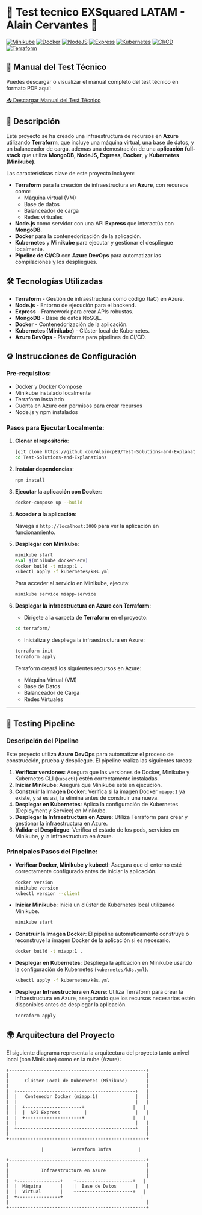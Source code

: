 # 🚀 Test tecnico EXSquared LATAM - Alain Cervantes 🚀

[![Minikube](https://img.shields.io/badge/Minikube-v1.26-blue)](https://minikube.sigs.k8s.io/docs/) 
[![Docker](https://img.shields.io/badge/Docker-20.10.8-blue)](https://www.docker.com/products/docker-desktop)
[![NodeJS](https://img.shields.io/badge/NodeJS-v14.17-green)](https://nodejs.org/en/)
[![Express](https://img.shields.io/badge/Express-v4.17.1-lightgrey)](https://expressjs.com/)
[![Kubernetes](https://img.shields.io/badge/Kubernetes-v1.21-blue)](https://kubernetes.io/)
[![CI/CD](https://img.shields.io/badge/CI--CD-AzureDevOps-blueviolet)](https://azure.microsoft.com/en-us/services/devops/)
[![Terraform](https://img.shields.io/badge/Terraform-v1.3.7-623ce4)](https://www.terraform.io/)

## 📄 Manual del Test Técnico

Puedes descargar o visualizar el manual completo del test técnico en formato PDF aquí:

[📥 Descargar Manual del Test Técnico](Test-Solutions-and-Explanations-AlainCervantes.pdf)

## 🌟 Descripción

Este proyecto se ha creado una infraestructura de recursos en **Azure** utilizando **Terraform**, que incluye una máquina virtual, una base de datos, y un balanceador de carga. ademas una demostración de una **aplicación full-stack** que utiliza **MongoDB, NodeJS, Express, Docker**, y **Kubernetes (Minikube)**. 

Las características clave de este proyecto incluyen:

- **Terraform** para la creación de infraestructura en **Azure**, con recursos como:
  - Máquina virtual (VM)
  - Base de datos
  - Balanceador de carga
  - Redes virtuales
- **Node.js** como servidor con una API **Express** que interactúa con **MongoDB**.
- **Docker** para la contenedorización de la aplicación.
- **Kubernetes** y **Minikube** para ejecutar y gestionar el despliegue localmente.
- **Pipeline de CI/CD** con **Azure DevOps** para automatizar las compilaciones y los despliegues.

## 🛠 Tecnologías Utilizadas

- **Terraform** - Gestión de infraestructura como código (IaC) en Azure.
- **Node.js** - Entorno de ejecución para el backend.
- **Express** - Framework para crear APIs robustas.
- **MongoDB** - Base de datos NoSQL.
- **Docker** - Contenedorización de la aplicación.
- **Kubernetes (Minikube)** - Clúster local de Kubernetes.
- **Azure DevOps** - Plataforma para pipelines de CI/CD.

## ⚙️ Instrucciones de Configuración

### Pre-requisitos:

- Docker y Docker Compose
- Minikube instalado localmente
- Terraform instalado
- Cuenta en Azure con permisos para crear recursos
- Node.js y npm instalados

### Pasos para Ejecutar Localmente:

1. **Clonar el repositorio**:

    ```bash
    [git clone https://github.com/Alaincp89/Test-Solutions-and-Explanations.git)
    cd Test-Solutions-and-Explanations
    ```

2. **Instalar dependencias**:

    ```bash
    npm install
    ```

3. **Ejecutar la aplicación con Docker**:

    ```bash
    docker-compose up --build
    ```

4. **Acceder a la aplicación**:

    Navega a `http://localhost:3000` para ver la aplicación en funcionamiento.

5. **Desplegar con Minikube**:

    ```bash
    minikube start
    eval $(minikube docker-env)
    docker build -t miapp:1 .
    kubectl apply -f kubernetes/k8s.yml
    ```

    Para acceder al servicio en Minikube, ejecuta:

    ```bash
    minikube service miapp-service
    ```

6. **Desplegar la infraestructura en Azure con Terraform**:

    - Dirígete a la carpeta de **Terraform** en el proyecto:

    ```bash
    cd terraform/
    ```

    - Inicializa y despliega la infraestructura en Azure:

    ```bash
    terraform init
    terraform apply
    ```

    Terraform creará los siguientes recursos en Azure:
    - Máquina Virtual (VM)
    - Base de Datos
    - Balanceador de Carga
    - Redes Virtuales

---

## 🧪 Testing Pipeline

### Descripción del Pipeline

Este proyecto utiliza **Azure DevOps** para automatizar el proceso de construcción, prueba y despliegue. El pipeline realiza las siguientes tareas:

1. **Verificar versiones**: Asegura que las versiones de Docker, Minikube y Kubernetes CLI (`kubectl`) estén correctamente instaladas.
2. **Iniciar Minikube**: Asegura que Minikube esté en ejecución.
3. **Construir la Imagen Docker**: Verifica si la imagen Docker `miapp:1` ya existe, y si es así, la elimina antes de construir una nueva.
4. **Desplegar en Kubernetes**: Aplica la configuración de Kubernetes (Deployment y Service) en Minikube.
5. **Desplegar la Infraestructura en Azure**: Utiliza Terraform para crear y gestionar la infraestructura en Azure.
6. **Validar el Despliegue**: Verifica el estado de los pods, servicios en Minikube, y la infraestructura en Azure.

### Principales Pasos del Pipeline:

- **Verificar Docker, Minikube y kubectl**:
    Asegura que el entorno esté correctamente configurado antes de iniciar la aplicación.

    ```bash
    docker version
    minikube version
    kubectl version --client
    ```

- **Iniciar Minikube**:
    Inicia un clúster de Kubernetes local utilizando Minikube.

    ```bash
    minikube start
    ```

- **Construir la Imagen Docker**:
    El pipeline automáticamente construye o reconstruye la imagen Docker de la aplicación si es necesario.

    ```bash
    docker build -t miapp:1 .
    ```

- **Desplegar en Kubernetes**:
    Despliega la aplicación en Minikube usando la configuración de Kubernetes (`kubernetes/k8s.yml`).

    ```bash
    kubectl apply -f kubernetes/k8s.yml
    ```

- **Desplegar Infraestructura en Azure**:
    Utiliza Terraform para crear la infraestructura en Azure, asegurando que los recursos necesarios estén disponibles antes de desplegar la aplicación.

    ```bash
    terraform apply
    ```

## 🌍 Arquitectura del Proyecto

El siguiente diagrama representa la arquitectura del proyecto tanto a nivel local (con Minikube) como en la nube (Azure):

```plaintext
+---------------------------------------------------+
|                                                   |
|      Clúster Local de Kubernetes (Minikube)       |
|                                                   |
|  +--------------------------------------------+   |
|  |   Contenedor Docker (miapp:1)              |   |
|  |                                            |   |
|  |  +---------------------+                  |   |
|  |  |  API Express         |                  |   |
|  |  +---------------------+                  |   |
|  |                                            |   |
|  +--------------------------------------------+   |
|                                                   |
+---------------------------------------------------+

             |          Terraform Infra          |

+---------------------------------------------------+
|                                                   |
|            Infraestructura en Azure               |
|                                                   |
|  +----------------+    +---------------------+   |
|  |  Máquina       |    |  Base de Datos       |   |
|  |  Virtual       |    +---------------------+   |
|  +----------------+                             |
|                                                   |
+---------------------------------------------------+

